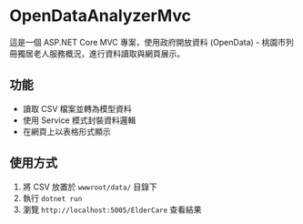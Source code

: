 # OpenDataAnalyzerMvc

這是一個 ASP.NET Core MVC 專案，使用政府開放資料 (OpenData) - 桃園市列冊獨居老人服務概況，進行資料讀取與網頁展示。

## 功能

- 讀取 CSV 檔案並轉為模型資料
- 使用 Service 模式封裝資料邏輯
- 在網頁上以表格形式顯示

## 使用方式

1. 將 CSV 放置於 `wwwroot/data/` 目錄下
2. 執行 `dotnet run`
3. 瀏覽 `http://localhost:5005/ElderCare` 查看結果
